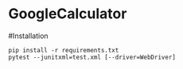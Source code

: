 # GoogleCalculator
#Installation
```
pip install -r requirements.txt
pytest --junitxml=test.xml [--driver=WebDriver]
```
